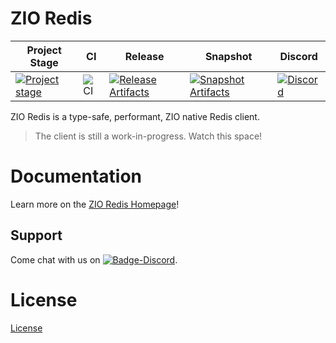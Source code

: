 # ZIO Redis

| Project Stage | CI | Release | Snapshot | Discord |
| --- | --- | --- | --- | --- |
| [![Project stage][Stage]][Stage-Page] | ![CI][Badge-CI] | [![Release Artifacts][Badge-SonatypeReleases]][Link-SonatypeReleases] | [![Snapshot Artifacts][Badge-SonatypeSnapshots]][Link-SonatypeSnapshots] | [![Discord][Badge-Discord]][Link-Discord] |

ZIO Redis is a type-safe, performant, ZIO native Redis client.

> The client is still a work-in-progress. Watch this space!

# Documentation

Learn more on the [ZIO Redis Homepage](https://zio.dev/zio-redis/)!

## Support

Come chat with us on [![Badge-Discord]][Link-Discord].

# License

[License](LICENSE)

[Badge-CI]: https://github.com/zio/zio-redis/workflows/CI/badge.svg
[Badge-Discord]: https://img.shields.io/discord/629491597070827530?logo=discord
[Badge-SonatypeReleases]: https://img.shields.io/nexus/r/https/oss.sonatype.org/dev.zio/zio-redis_2.12.svg
[Badge-SonatypeSnapshots]: https://img.shields.io/nexus/s/https/oss.sonatype.org/dev.zio/zio-redis_2.12.svg
[Link-Discord]: https://discord.gg/2ccFBr4
[Link-SonatypeReleases]: https://oss.sonatype.org/content/repositories/releases/dev/zio/zio-redis_2.12/
[Link-SonatypeSnapshots]: https://oss.sonatype.org/content/repositories/snapshots/dev/zio/zio-redis_2.12/
[Stage]: https://img.shields.io/badge/Project%20Stage-Experimental-yellow.svg
[Stage-Page]: https://github.com/zio/zio/wiki/Project-Stages
